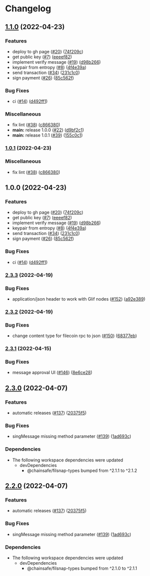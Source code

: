# Changelog

## [1.1.0](https://github.com/ChainSafe/mina-snap/compare/v1.0.1...v1.1.0) (2022-04-23)


### Features

* deploy to gh page ([#20](https://github.com/ChainSafe/mina-snap/issues/20)) ([74f209c](https://github.com/ChainSafe/mina-snap/commit/74f209cb8df4b875cb65364d8538a674a98940b8))
* get public key ([#7](https://github.com/ChainSafe/mina-snap/issues/7)) ([eeeef82](https://github.com/ChainSafe/mina-snap/commit/eeeef8245b93543ed2d7052d513b866467167950))
* implement verify message ([#19](https://github.com/ChainSafe/mina-snap/issues/19)) ([d98b266](https://github.com/ChainSafe/mina-snap/commit/d98b266d89e9fbdbf3d68b58536e33875b4615a1))
* keypair from entropy ([#8](https://github.com/ChainSafe/mina-snap/issues/8)) ([4f4e39a](https://github.com/ChainSafe/mina-snap/commit/4f4e39a8e7894dd04dd4c87e403db59a50d0b975))
* send transaction ([#34](https://github.com/ChainSafe/mina-snap/issues/34)) ([231c1c0](https://github.com/ChainSafe/mina-snap/commit/231c1c02d40c8b64f9d297af01741af67b5a1ee4))
* sign payment ([#26](https://github.com/ChainSafe/mina-snap/issues/26)) ([85c562f](https://github.com/ChainSafe/mina-snap/commit/85c562f54a03d2fb3172d0a93926a39f59155d50))


### Bug Fixes

* ci ([#14](https://github.com/ChainSafe/mina-snap/issues/14)) ([d492ff1](https://github.com/ChainSafe/mina-snap/commit/d492ff103df3516690b18a32b24595af401ece8e))


### Miscellaneous

* fix lint ([#38](https://github.com/ChainSafe/mina-snap/issues/38)) ([c866380](https://github.com/ChainSafe/mina-snap/commit/c86638061b27e038e75b3a750e26410cd489f05f))
* **main:** release 1.0.0 ([#22](https://github.com/ChainSafe/mina-snap/issues/22)) ([d9bf2c1](https://github.com/ChainSafe/mina-snap/commit/d9bf2c1dea36bf6ec0d44ea124fa3b7d07fda255))
* **main:** release 1.0.1 ([#39](https://github.com/ChainSafe/mina-snap/issues/39)) ([155c0c1](https://github.com/ChainSafe/mina-snap/commit/155c0c19e2d0bf6cab2b85cac571594876203224))

### [1.0.1](https://github.com/ChainSafe/mina-snap/compare/v1.0.0...v1.0.1) (2022-04-23)


### Miscellaneous

* fix lint ([#38](https://github.com/ChainSafe/mina-snap/issues/38)) ([c866380](https://github.com/ChainSafe/mina-snap/commit/c86638061b27e038e75b3a750e26410cd489f05f))

## 1.0.0 (2022-04-23)


### Features

* deploy to gh page ([#20](https://github.com/ChainSafe/mina-snap/issues/20)) ([74f209c](https://github.com/ChainSafe/mina-snap/commit/74f209cb8df4b875cb65364d8538a674a98940b8))
* get public key ([#7](https://github.com/ChainSafe/mina-snap/issues/7)) ([eeeef82](https://github.com/ChainSafe/mina-snap/commit/eeeef8245b93543ed2d7052d513b866467167950))
* implement verify message ([#19](https://github.com/ChainSafe/mina-snap/issues/19)) ([d98b266](https://github.com/ChainSafe/mina-snap/commit/d98b266d89e9fbdbf3d68b58536e33875b4615a1))
* keypair from entropy ([#8](https://github.com/ChainSafe/mina-snap/issues/8)) ([4f4e39a](https://github.com/ChainSafe/mina-snap/commit/4f4e39a8e7894dd04dd4c87e403db59a50d0b975))
* send transaction ([#34](https://github.com/ChainSafe/mina-snap/issues/34)) ([231c1c0](https://github.com/ChainSafe/mina-snap/commit/231c1c02d40c8b64f9d297af01741af67b5a1ee4))
* sign payment ([#26](https://github.com/ChainSafe/mina-snap/issues/26)) ([85c562f](https://github.com/ChainSafe/mina-snap/commit/85c562f54a03d2fb3172d0a93926a39f59155d50))


### Bug Fixes

* ci ([#14](https://github.com/ChainSafe/mina-snap/issues/14)) ([d492ff1](https://github.com/ChainSafe/mina-snap/commit/d492ff103df3516690b18a32b24595af401ece8e))

### [2.3.3](https://github.com/ChainSafe/filsnap/compare/filsnap-v2.3.2...filsnap-v2.3.3) (2022-04-19)


### Bug Fixes

* application/json header to work with Glif nodes ([#152](https://github.com/ChainSafe/filsnap/issues/152)) ([a92e389](https://github.com/ChainSafe/filsnap/commit/a92e389c01d753e2237ec7164916f22d130371c1))

### [2.3.2](https://github.com/ChainSafe/filsnap/compare/filsnap-v2.3.1...filsnap-v2.3.2) (2022-04-19)


### Bug Fixes

* change content type for filecoin rpc to json ([#150](https://github.com/ChainSafe/filsnap/issues/150)) ([68377eb](https://github.com/ChainSafe/filsnap/commit/68377ebe8541fe4da585fcd7311d574746362374))

### [2.3.1](https://github.com/ChainSafe/filsnap/compare/filsnap-v2.3.0...filsnap-v2.3.1) (2022-04-15)


### Bug Fixes

* message approval UI ([#146](https://github.com/ChainSafe/filsnap/issues/146)) ([8e6ce28](https://github.com/ChainSafe/filsnap/commit/8e6ce282f2895d96144cb0d7439011c37bc611b4))

## [2.3.0](https://github.com/ChainSafe/filsnap/compare/filsnap-v2.2.0...filsnap-v2.3.0) (2022-04-07)


### Features

* automatic releases ([#137](https://github.com/ChainSafe/filsnap/issues/137)) ([20375f5](https://github.com/ChainSafe/filsnap/commit/20375f52d2712a59961a8c5708fa990b3a178dd2))


### Bug Fixes

* singMessage missing method parameter ([#139](https://github.com/ChainSafe/filsnap/issues/139)) ([1ad693c](https://github.com/ChainSafe/filsnap/commit/1ad693cc5add32761bff94be71ea477671c2f9b5))


### Dependencies

* The following workspace dependencies were updated
  * devDependencies
    * @chainsafe/filsnap-types bumped from ^2.1.1 to ^2.1.2

## [2.2.0](https://github.com/ChainSafe/filsnap/compare/filsnap-v2.1.0...filsnap-v2.2.0) (2022-04-07)


### Features

* automatic releases ([#137](https://github.com/ChainSafe/filsnap/issues/137)) ([20375f5](https://github.com/ChainSafe/filsnap/commit/20375f52d2712a59961a8c5708fa990b3a178dd2))


### Bug Fixes

* singMessage missing method parameter ([#139](https://github.com/ChainSafe/filsnap/issues/139)) ([1ad693c](https://github.com/ChainSafe/filsnap/commit/1ad693cc5add32761bff94be71ea477671c2f9b5))


### Dependencies

* The following workspace dependencies were updated
  * devDependencies
    * @chainsafe/filsnap-types bumped from ^2.1.0 to ^2.1.1
